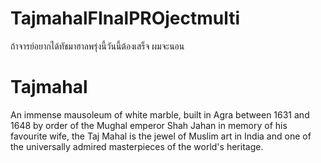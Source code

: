 # TajmahalFInalPROjectmulti
ถ้าจารย์อยากได้ทัชมาฮาลพรุ่งนี้วันนี้ต้องเสร็จ
ผมจะนอน
# Tajmahal
An immense mausoleum of white marble, built in Agra between 1631 and 1648 by order of the Mughal emperor Shah Jahan in memory of his favourite wife, the Taj Mahal is the jewel of Muslim art in India and one of the universally admired masterpieces of the world's heritage.
